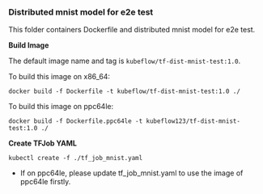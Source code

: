 ### Distributed mnist model for e2e test

This folder containers Dockerfile and distributed mnist model for e2e test.

**Build Image**

The default image name and tag is `kubeflow/tf-dist-mnist-test:1.0`.

To build this image on x86_64:
```shell
docker build -f Dockerfile -t kubeflow/tf-dist-mnist-test:1.0 ./
```
To build this image on ppc64le:
```shell
docker build -f Dockerfile.ppc64le -t kubeflow123/tf-dist-mnist-test:1.0 ./
```

**Create TFJob YAML**

```
kubectl create -f ./tf_job_mnist.yaml
```
  * If on ppc64le, please update tf_job_mnist.yaml to use the image of ppc64le firstly.
